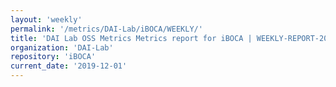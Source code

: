 ```yaml
---
layout: 'weekly'
permalink: '/metrics/DAI-Lab/iBOCA/WEEKLY/'
title: 'DAI Lab OSS Metrics Metrics report for iBOCA | WEEKLY-REPORT-2019-12-01'
organization: 'DAI-Lab'
repository: 'iBOCA'
current_date: '2019-12-01'
---
```

